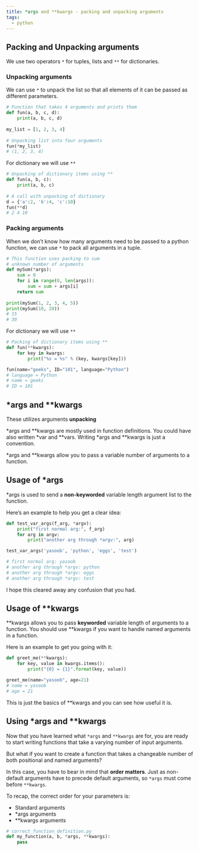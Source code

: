 ```yaml
---
title: *args and **kwargs - packing and unpacking arguments
tags:
  - python
---
```


## Packing and Unpacking arguments

We use two operators `*` for tuples, lists and `**` for dictionaries.

### Unpacking arguments

We can use `*` to unpack the list so that all elements of it can be passed as different parameters.

```python
# Function that takes 4 arguments and prints them 
def fun(a, b, c, d): 
    print(a, b, c, d) 
  
my_list = [1, 2, 3, 4] 
  
# Unpacking list into four arguments 
fun(*my_list)
# (1, 2, 3, 4)
```

For dictionary we will use `**`

```python
# Unpacking of dictionary items using ** 
def fun(a, b, c): 
    print(a, b, c) 
  
# A call with unpacking of dictionary 
d = {'a':2, 'b':4, 'c':10} 
fun(**d) 
# 2 4 10
```

### Packing arguments
When we don’t know how many arguments need to be passed to a python function, we can use `*` to pack all arguments in a tuple.

```python
# This function uses packing to sum 
# unknown number of arguments 
def mySum(*args): 
    sum = 0
    for i in range(0, len(args)): 
        sum = sum + args[i] 
    return sum 
  
print(mySum(1, 2, 3, 4, 5)) 
print(mySum(10, 20)) 
# 15
# 30
```

For dictionary we will use `**`

```python
# Packing of dictionary items using ** 
def fun(**kwargs): 
    for key in kwargs: 
        print("%s = %s" % (key, kwargs[key])) 

fun(name="geeks", ID="101", language="Python")
# language = Python
# name = geeks
# ID = 101
```

## *args and **kwargs

These utilizes arguments __unpacking__

*args and **kwargs are mostly used in function definitions. You could have also written *var and **vars. Writing *args and **kwargs is just a convention.

*args and **kwargs allow you to pass a variable number of arguments to a function.

## Usage of *args
*args is used to send a __non-keyworded__ variable length argument list to the function.

Here’s an example to help you get a clear idea:

```python
def test_var_args(f_arg, *argv):
    print("first normal arg:", f_arg)
    for arg in argv:
        print("another arg through *argv:", arg)

test_var_args('yasoob', 'python', 'eggs', 'test')

# first normal arg: yasoob
# another arg through *argv: python
# another arg through *argv: eggs
# another arg through *argv: test
```
I hope this cleared away any confusion that you had.

## Usage of **kwargs
**kwargs allows you to pass __keyworded__ variable length of arguments to a function. You should use **kwargs if you want to handle named arguments in a function. 

Here is an example to get you going with it:

```python
def greet_me(**kwargs):
    for key, value in kwargs.items():
        print("{0} = {1}".format(key, value))

greet_me(name="yasoob", age=21)
# name = yasoob
# age = 21
```

This is just the basics of **kwargs and you can see how useful it is.

## Using *args and **kwargs 
Now that you have learned what `*args` and `**kwargs` are for, you are ready to start writing functions that take a varying number of input arguments. 

But what if you want to create a function that takes a changeable number of both positional and named arguments?

In this case, you have to bear in mind that __order matters__. Just as non-default arguments have to precede default arguments, so `*args` must come before `**kwargs`.

To recap, the correct order for your parameters is:

- Standard arguments
- *args arguments
- **kwargs arguments

```python
# correct_function_definition.py
def my_function(a, b, *args, **kwargs):
    pass
```

